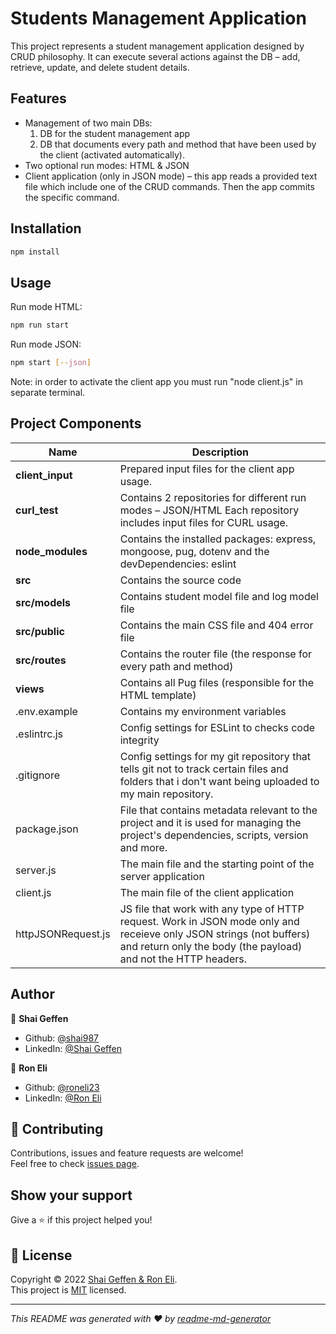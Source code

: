 # Students Management Application

This project represents a student management application designed by CRUD philosophy. It can execute several actions against the DB – add, retrieve, update, and delete student details.

## Features 
- Management of two main DBs: 
  1. DB for the student management app
  2. DB that documents every path and method that have been used by the client (activated automatically).
- Two optional run modes: HTML & JSON 
- Client application (only in JSON mode) – this app reads a provided text file which include one of the CRUD commands. Then the app commits the specific command.

## Installation

```bash
npm install
```

## Usage

Run mode HTML:
```bash
npm run start
```
Run mode JSON:
```bash
npm start [--json]
```
Note: in order to activate the client app you must run "node client.js" in separate terminal.


## Project Components

| Name | Description |
| ------------------------ | --------------------------------------------------------------------------------------------- | 
| **client_input**         |  Prepared input files for the client app usage.                                               |
| **curl_test**            |  Contains 2 repositories for different run modes – JSON/HTML Each repository includes input files for CURL   usage.                                                                       | 
| **node_modules**         | Contains the installed packages: express, mongoose, pug, dotenv and the devDependencies: eslint                                                                                                       |
| **src**                  | Contains the source code                                                                      |
| **src/models**           | Contains student model file and log model file                                                |
| **src/public**           | Contains the main CSS file and 404 error file                                                 |
| **src/routes**           | Contains the router file (the response for every path and method)                             |
| **views**                | Contains all Pug files (responsible for the HTML template)                                    |
| .env.example             | Contains my environment variables                                                             |
| .eslintrc.js             | Config settings for ESLint to checks code integrity                                           |
| .gitignore               | Config settings for my git repository that tells git not to track certain files and folders that i don't want being uploaded to my main repository.    |                                                                                             
| package.json             | File that contains metadata relevant to the project and it is used for managing the project's dependencies, scripts, version and more.  |                                                                                               |
| server.js               | The main file and the starting point of the server application                                |
| client.js               | The main file of the client application                                                       |
| httpJSONRequest.js      | JS file that work with any type of HTTP request. Work in JSON mode only and receieve only JSON strings (not buffers) and return only the body (the payload) and not the HTTP headers.                                                           |        

## Author

👤 **Shai Geffen**

* Github: [@shai987](https://github.com/shai987)
* LinkedIn: [@Shai Geffen](https://linkedin.com/in/shai-geffen-24373721a)

👤 **Ron Eli**

* Github: [@roneli23](https://github.com/roneli23)
* LinkedIn: [@Ron Eli](https://linkedin.com/in/ron-eli-ba47a9226)


## 🤝 Contributing

Contributions, issues and feature requests are welcome!<br />Feel free to check [issues page](https://github.com/shai987/Students-Management-Application/issues).

## Show your support

Give a ⭐️ if this project helped you!

## 📝 License

Copyright © 2022 [Shai Geffen & Ron Eli](https://github.com/shai987).<br />
This project is [MIT](https://github.com/shai987/Students-Management-Application/blob/master/LICENSE) licensed.

***
_This README was generated with ❤️ by [readme-md-generator](https://github.com/kefranabg/readme-md-generator)_